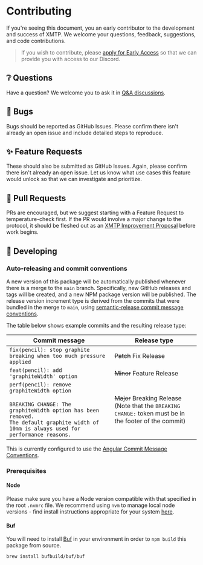 # Contributing

If you're seeing this document, you an early contributor to the development and success of XMTP. We welcome your questions, feedback, suggestions, and code contributions.

> If you wish to contribute, please [apply for Early Access](https://xmtp.typeform.com/yojTJarb) so that we can provide you with access to our Discord.

## ❔ Questions

Have a question? We welcome you to ask it in [Q&A discussions](https://github.com/orgs/xmtp/discussions/categories/q-a).

## 🐞 Bugs

Bugs should be reported as GitHub Issues. Please confirm there isn't already an open issue and include detailed steps to reproduce.

## ✨ Feature Requests

These should also be submitted as GitHub Issues. Again, please confirm there isn't already an open issue. Let us know what use cases this feature would unlock so that we can investigate and prioritize.

## 🔀 Pull Requests

PRs are encouraged, but we suggest starting with a Feature Request to temperature-check first. If the PR would involve a major change to the protocol, it should be fleshed out as an [XMTP Improvement Proposal](https://github.com/xmtp/XIPs/blob/main/XIPs/xip-0-purpose-process.md) before work begins.

## 🔧 Developing

### Auto-releasing and commit conventions

A new version of this package will be automatically published whenever there is a merge to the `main` branch. Specifically, new GitHub releases and tags will be created, and a new NPM package version will be published. The release version increment type is derived from the commits that were bundled in the merge to `main`, using [semantic-release commit message conventions](https://github.com/semantic-release/semantic-release#commit-message-format).

The table below shows example commits and the resulting release type:

<!-- prettier-ignore-start -->
| Commit message                                                                                                                                                                                   | Release type                                                                                                    |
| ------------------------------------------------------------------------------------------------------------------------------------------------------------------------------------------------ | --------------------------------------------------------------------------------------------------------------- |
| `fix(pencil): stop graphite breaking when too much pressure applied`                                                                                                                             | ~~Patch~~ Fix Release                                                                                           |
| `feat(pencil): add 'graphiteWidth' option`                                                                                                                                                       | ~~Minor~~ Feature Release                                                                                       |
| `perf(pencil): remove graphiteWidth option`<br><br>`BREAKING CHANGE: The graphiteWidth option has been removed.`<br>`The default graphite width of 10mm is always used for performance reasons.` | ~~Major~~ Breaking Release <br /> (Note that the `BREAKING CHANGE:` token must be in the footer of the commit) |
<!-- prettier-ignore-end -->

This is currently configured to use the [Angular Commit Message Conventions](https://github.com/angular/angular/blob/master/CONTRIBUTING.md#-commit-message-format).

### Prerequisites

#### Node

Please make sure you have a Node version compatible with that specified in the root `.nvmrc` file. We recommend using `nvm` to manage local node versions - find install instructions appropriate for your system [here](https://github.com/nvm-sh/nvm#installing-and-updating).

#### Buf

You will need to install [Buf](https://buf.build/) in your environment in order to `npm build` this package from source.

```bash
brew install bufbuild/buf/buf
```
